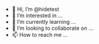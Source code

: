 - 👋 Hi, I’m @hidetest
- 👀 I’m interested in ...
- 🌱 I’m currently learning ...
- 💞️ I’m looking to collaborate on ...
- 📫 How to reach me ...

<!---
hidetest/hidetest is a ✨ special ✨ repository because its `README.md` (this file) appears on your GitHub profile.
You can click the Preview link to take a look at your changes.
--->
